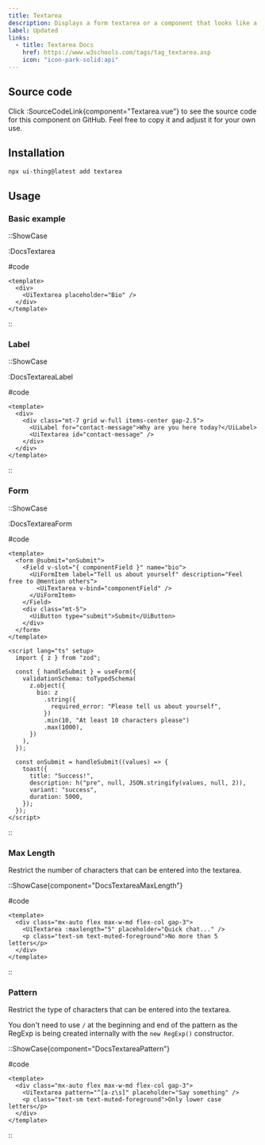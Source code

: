 ```yaml
---
title: Textarea
description: Displays a form textarea or a component that looks like a textarea.
label: Updated
links:
  - title: Textarea Docs
    href: https://www.w3schools.com/tags/tag_textarea.asp
    icon: "icon-park-solid:api"
---
```


## Source code

Click :SourceCodeLink{component="Textarea.vue"} to see the source code for this component on GitHub. Feel free to copy it and adjust it for your own use.

## Installation

```bash
npx ui-thing@latest add textarea
```

## Usage

### Basic example

::ShowCase

:DocsTextarea

#code

<!-- automd:file src="../../app/components/content/Docs/Textarea/DocsTextarea.vue" code lang="vue" -->

```vue [DocsTextarea.vue]
<template>
  <div>
    <UiTextarea placeholder="Bio" />
  </div>
</template>
```

<!-- /automd -->

::

### Label

::ShowCase

:DocsTextareaLabel

#code

<!-- automd:file src="../../app/components/content/Docs/Textarea/DocsTextareaLabel.vue" code lang="vue" -->

```vue [DocsTextareaLabel.vue]
<template>
  <div>
    <div class="mt-7 grid w-full items-center gap-2.5">
      <UiLabel for="contact-message">Why are you here today?</UiLabel>
      <UiTextarea id="contact-message" />
    </div>
  </div>
</template>
```

<!-- /automd -->

::

### Form

::ShowCase

:DocsTextareaForm

#code

<!-- automd:file src="../../app/components/content/Docs/Textarea/DocsTextareaForm.vue" code lang="vue" -->

```vue [DocsTextareaForm.vue]
<template>
  <form @submit="onSubmit">
    <Field v-slot="{ componentField }" name="bio">
      <UiFormItem label="Tell us about yourself" description="Feel free to @mention others">
        <UiTextarea v-bind="componentField" />
      </UiFormItem>
    </Field>
    <div class="mt-5">
      <UiButton type="submit">Submit</UiButton>
    </div>
  </form>
</template>

<script lang="ts" setup>
  import { z } from "zod";

  const { handleSubmit } = useForm({
    validationSchema: toTypedSchema(
      z.object({
        bio: z
          .string({
            required_error: "Please tell us about yourself",
          })
          .min(10, "At least 10 characters please")
          .max(1000),
      })
    ),
  });

  const onSubmit = handleSubmit((values) => {
    toast({
      title: "Success!",
      description: h("pre", null, JSON.stringify(values, null, 2)),
      variant: "success",
      duration: 5000,
    });
  });
</script>
```

<!-- /automd -->

::

### Max Length

Restrict the number of characters that can be entered into the textarea.

::ShowCase{component="DocsTextareaMaxLength"}

#code

<!-- automd:file src="../../app/components/content/Docs/Textarea/DocsTextareaMaxLength.vue" code lang="vue" -->

```vue [DocsTextareaMaxLength.vue]
<template>
  <div class="mx-auto flex max-w-md flex-col gap-3">
    <UiTextarea :maxlength="5" placeholder="Quick chat..." />
    <p class="text-sm text-muted-foreground">No more than 5 letters</p>
  </div>
</template>
```

<!-- /automd -->

::

### Pattern

Restrict the type of characters that can be entered into the textarea.

You don't need to use `/` at the beginning and end of the pattern as the RegExp is being created internally with the `new RegExp()` constructor.

::ShowCase{component="DocsTextareaPattern"}

#code

<!-- automd:file src="../../app/components/content/Docs/Textarea/DocsTextareaPattern.vue" code lang="vue" -->

```vue [DocsTextareaPattern.vue]
<template>
  <div class="mx-auto flex max-w-md flex-col gap-3">
    <UiTextarea pattern="^[a-z\s]" placeholder="Say something" />
    <p class="text-sm text-muted-foreground">Only lower case letters</p>
  </div>
</template>
```

<!-- /automd -->

::
